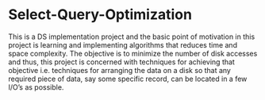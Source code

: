 # Select-Query-Optimization

This is a DS implementation project and the basic point of motivation in this project is learning and implementing algorithms that reduces time and space complexity. The objective is to minimize the number of disk accesses and thus, this project is concerned with techniques for achieving that objective i.e. techniques for arranging the data on a disk so that any required piece of data, say some specific record, can be located in a few I/O’s as possible.
